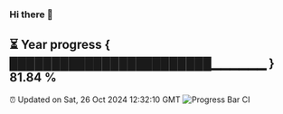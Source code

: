 ### Hi there 👋
⏳ Year progress { ████████████████████████▁▁▁▁▁▁ } 81.84 %
---
⏰ Updated on Sat, 26 Oct 2024 12:32:10 GMT
![Progress Bar CI](https://github.com/liununu/liununu/workflows/Progress%20Bar%20CI/badge.svg)

